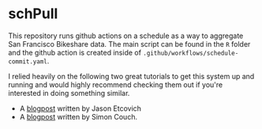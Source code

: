 # schPull

This repository runs github actions on a schedule as a way to aggregate San Francisco Bikeshare data. The main script can be found in the `R` folder and the github action is created inside of `.github/workflows/schedule-commit.yaml`.

I relied heavily on the following two great tutorials to get this system up and running and would highly recommend checking them out if you're interested in doing something similar.
- A [blogpost](https://jasonet.co/posts/scheduled-actions/) written by Jason Etcovich 
- A [blogpost](https://blog.simonpcouch.com/blog/r-github-actions-commit/) written by Simon Couch.
